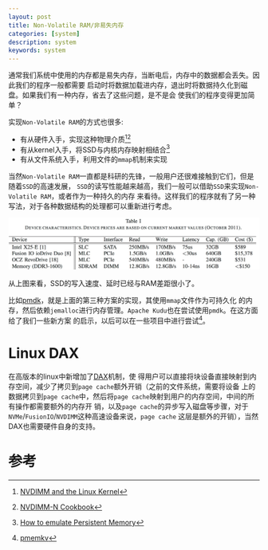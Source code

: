 ```yaml
---
layout: post
title: Non-Volatile RAM/非易失内存
categories: [system]
description: system
keywords: system
---
```


通常我们系统中使用的内存都是易失内存，当断电后，内存中的数据都会丢失。因此我们的程序一般都需要
启动时将数据加载进内存，退出时将数据持久化到磁盘。如果我们有一种内存，省去了这些问题，是不是会
使我们的程序变得更加简单？

实现`Non-Volatile RAM`的方式也很多:
* 有从硬件入手，实现这种物理介质[^1][^2]
* 有从kernel入手，将SSD与内核内存映射相结合[^3]
* 有从文件系统入手，利用文件的`mmap`机制来实现


当然`Non-Volatile RAM`一直都是科研的先锋，一般用户还很难接触到它们，但是随着`SSD`的高速发展，
`SSD`的读写性能越来越高，我们一般可以借助`SSD`来实现`Non-Volatile RAM`，或者作为一种持久的内存
来看待。这样我们的程序就有了另一种写法，对于各种数据结构的处理都可以重新进行考虑。

![disk.png](/images/posts/memory/disk.png)

从上图来看，SSD的写入速度、延时已经与RAM差距很小了。

比如[pmdk](https://github.com/pmem/pmdk)，就是上面的第三种方案的实现，其使用`mmap`文件作为可持久化
的内存，然后依赖`jemalloc`进行内存管理。`Apache Kudu`也在尝试使用`pmdk`。在这方面给了我们一些新方案
的启示，以后可以在一些项目中进行尝试[^4]。

# Linux DAX
在高版本的linux中新增加了[DAX](https://www.kernel.org/doc/Documentation/filesystems/dax.txt)机制，使
得用户可以直接将块设备直接映射到内存空间，减少了拷贝到`page cache`额外开销（之前的文件系统，需要将设备
上的数据拷贝到`page cache`中，然后将`page cache`映射到用户的内存空间，中间的所有操作都需要额外的内存开
销，以及`page cache`的异步写入磁盘等步骤，对于`NVMe`/`FusionIO`/`NVDIMM`这种高速设备来说，`page cache`
这层是额外的开销），当然DAX也需要硬件自身的支持。

# 参考
[^1]: [NVDIMM and the Linux Kernel](http://www.admin-magazine.com/HPC/Articles/NVDIMM-Persistent-Memory)
[^2]: [NVDIMM-N Cookbook](/images/posts/memory/Chang-Sainio_NVDIMM_Cookbook.pdf)
[^3]: [How to emulate Persistent Memory](http://pmem.io/2016/02/22/pm-emulation.html)
[^4]: [pmemkv](http://pmem.io/2017/02/21/pmemkv-intro.html)

